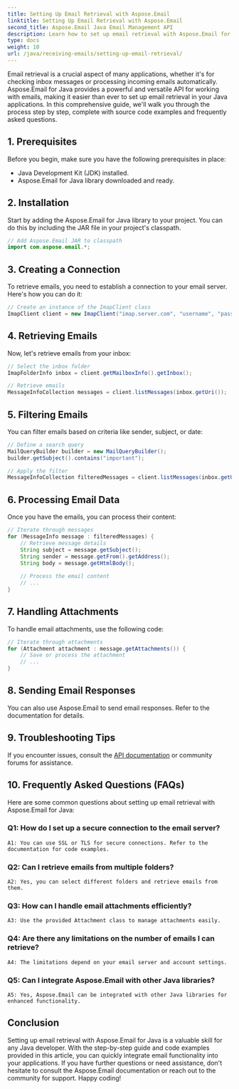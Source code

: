```yaml
---
title: Setting Up Email Retrieval with Aspose.Email
linktitle: Setting Up Email Retrieval with Aspose.Email
second_title: Aspose.Email Java Email Management API
description: Learn how to set up email retrieval with Aspose.Email for Java. Follow our step-by-step guide, complete with source code and FAQs for seamless email integration.
type: docs
weight: 10
url: /java/receiving-emails/setting-up-email-retrieval/
---
```


Email retrieval is a crucial aspect of many applications, whether it's for checking inbox messages or processing incoming emails automatically. Aspose.Email for Java provides a powerful and versatile API for working with emails, making it easier than ever to set up email retrieval in your Java applications. In this comprehensive guide, we'll walk you through the process step by step, complete with source code examples and frequently asked questions.

## 1. Prerequisites
Before you begin, make sure you have the following prerequisites in place:

- Java Development Kit (JDK) installed.
- Aspose.Email for Java library downloaded and ready.

## 2. Installation
Start by adding the Aspose.Email for Java library to your project. You can do this by including the JAR file in your project's classpath.

```java
// Add Aspose.Email JAR to classpath
import com.aspose.email.*;
```

## 3. Creating a Connection
To retrieve emails, you need to establish a connection to your email server. Here's how you can do it:

```java
// Create an instance of the ImapClient class
ImapClient client = new ImapClient("imap.server.com", "username", "password");
```

## 4. Retrieving Emails
Now, let's retrieve emails from your inbox:

```java
// Select the inbox folder
ImapFolderInfo inbox = client.getMailboxInfo().getInbox();

// Retrieve emails
MessageInfoCollection messages = client.listMessages(inbox.getUri());
```

## 5. Filtering Emails
You can filter emails based on criteria like sender, subject, or date:

```java
// Define a search query
MailQueryBuilder builder = new MailQueryBuilder();
builder.getSubject().contains("important");

// Apply the filter
MessageInfoCollection filteredMessages = client.listMessages(inbox.getUri(), builder.getQuery());
```

## 6. Processing Email Data
Once you have the emails, you can process their content:

```java
// Iterate through messages
for (MessageInfo message : filteredMessages) {
    // Retrieve message details
    String subject = message.getSubject();
    String sender = message.getFrom().getAddress();
    String body = message.getHtmlBody();
    
    // Process the email content
    // ...
}
```

## 7. Handling Attachments
To handle email attachments, use the following code:

```java
// Iterate through attachments
for (Attachment attachment : message.getAttachments()) {
    // Save or process the attachment
    // ...
}
```

## 8. Sending Email Responses
You can also use Aspose.Email to send email responses. Refer to the documentation for details.

## 9. Troubleshooting Tips
If you encounter issues, consult the [API documentation](https://releases.aspose.com/email/java/) or community forums for assistance.

## 10. Frequently Asked Questions (FAQs)
Here are some common questions about setting up email retrieval with Aspose.Email for Java:

### Q1: How do I set up a secure connection to the email server?
	A1: You can use SSL or TLS for secure connections. Refer to the documentation for code examples.

### Q2: Can I retrieve emails from multiple folders?
	A2: Yes, you can select different folders and retrieve emails from them.

### Q3: How can I handle email attachments efficiently?
	A3: Use the provided Attachment class to manage attachments easily.

### Q4: Are there any limitations on the number of emails I can retrieve?
	A4: The limitations depend on your email server and account settings.

### Q5: Can I integrate Aspose.Email with other Java libraries?
	A5: Yes, Aspose.Email can be integrated with other Java libraries for enhanced functionality.

## Conclusion
Setting up email retrieval with Aspose.Email for Java is a valuable skill for any Java developer. With the step-by-step guide and code examples provided in this article, you can quickly integrate email functionality into your applications. If you have further questions or need assistance, don't hesitate to consult the Aspose.Email documentation or reach out to the community for support. Happy coding!